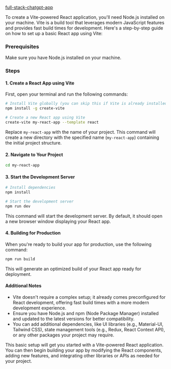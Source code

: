 
[full-stack-chatgpt-app](https://stack.convex.dev/full-stack-chatgpt-app)

To create a Vite-powered React application, you'll need Node.js installed on your machine. Vite is a build tool that leverages modern JavaScript features and provides fast build times for development. Here's a step-by-step guide on how to set up a basic React app using Vite:

### Prerequisites

Make sure you have Node.js installed on your machine.

### Steps

#### 1. Create a React App using Vite

First, open your terminal and run the following commands:

```bash
# Install Vite globally (you can skip this if Vite is already installed)
npm install -g create-vite

# Create a new React app using Vite
create-vite my-react-app --template react
```

Replace `my-react-app` with the name of your project. This command will create a new directory with the specified name (`my-react-app`) containing the initial project structure.

#### 2. Navigate to Your Project

```bash
cd my-react-app
```

#### 3. Start the Development Server

```bash
# Install dependencies
npm install

# Start the development server
npm run dev
```

This command will start the development server. By default, it should open a new browser window displaying your React app.

#### 4. Building for Production

When you're ready to build your app for production, use the following command:

```bash
npm run build
```

This will generate an optimized build of your React app ready for deployment.

#### Additional Notes

- Vite doesn't require a complex setup; it already comes preconfigured for React development, offering fast build times with a more modern development experience.
- Ensure you have Node.js and npm (Node Package Manager) installed and updated to the latest versions for better compatibility.
- You can add additional dependencies, like UI libraries (e.g., Material-UI, Tailwind CSS), state management tools (e.g., Redux, React Context API), or any other packages your project may require.

This basic setup will get you started with a Vite-powered React application. You can then begin building your app by modifying the React components, adding new features, and integrating other libraries or APIs as needed for your project.
